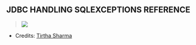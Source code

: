 ## JDBC HANDLING SQLEXCEPTIONS REFERENCE

> ![](https://1.bp.blogspot.com/-VMt_ljtvtVE/W78pIaOuLEI/AAAAAAAAEOE/UkkmL6gAqNIKBtLsAbbdN3lCTjKjHziEwCLcBGAs/s1600/SQLException-class-diagram.png)

- Credits: [Tirtha Sharma](https://github.com/genze121 "Tirtha Sharma")
